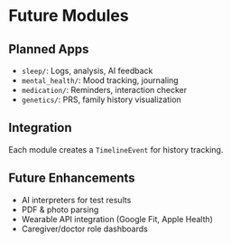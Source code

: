 
# Future Modules

## Planned Apps
- `sleep/`: Logs, analysis, AI feedback
- `mental_health/`: Mood tracking, journaling
- `medication/`: Reminders, interaction checker
- `genetics/`: PRS, family history visualization

## Integration
Each module creates a `TimelineEvent` for history tracking.

## Future Enhancements
- AI interpreters for test results
- PDF & photo parsing
- Wearable API integration (Google Fit, Apple Health)
- Caregiver/doctor role dashboards
    